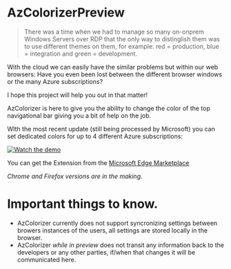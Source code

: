 # AzColorizerPreview

> There was a time when we had to manage so many on-onprem Windows Servers over RDP that the only way to distinglish them was to use different themes on them, for example: red = production, blue = integration and green = development.
  
With the cloud we can easily have the similar problems but within our web browsers: Have you even been lost between the different browser windows or the many Azure subscriptions?

I hope this project will help you out in that matter! 

AzColorizer is here to give you the ability to change the color of the top navigational bar giving you a bit of help on the job.

WIth the most recent update (still being processed by Microsoft) you can set dedicated colors for up to 4 different Azure subscriptions:

[![Watch the demo](https://github.com/sassdawe/AzColorizerPreview/assets/10754765/72e339c1-1732-4651-b990-22610d727c59)](https://vimeo.com/918365035)

You can get the Extension from the [Microsoft Edge Marketplace](https://bit.ly/AzColorizer)

*Chrome and Firefox versions are in the making.*

# Important things to know.

- AzColorizer currently does not support syncronizing settings between browers instances of the users, all settings are stored locally in the browser.
- AzColorizer _while in preview_ does not transit any information back to the developers or any other parties, if/when that changes it will be communicated here.    
